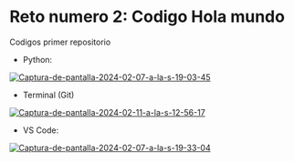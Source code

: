 # Reto numero 2: Codigo Hola mundo

Codigos primer repositorio

- Python:

<a href='https://postimg.cc/0zM59StX' target='_blank'><img src='https://i.postimg.cc/mgVPNN74/Captura-de-pantalla-2024-02-07-a-la-s-19-03-45.png' border='0' alt='Captura-de-pantalla-2024-02-07-a-la-s-19-03-45'/></a>

- Terminal (Git)

<a href='https://postimages.org/' target='_blank'><img src='https://i.postimg.cc/cJYVGTTy/Captura-de-pantalla-2024-02-11-a-la-s-12-56-17.png' border='0' alt='Captura-de-pantalla-2024-02-11-a-la-s-12-56-17'/></a>

- VS Code:

<a href='https://postimg.cc/ZWGbnq2b' target='_blank'><img src='https://i.postimg.cc/JhnGTDQk/Captura-de-pantalla-2024-02-07-a-la-s-19-33-04.png' border='0' alt='Captura-de-pantalla-2024-02-07-a-la-s-19-33-04'/></a> 
